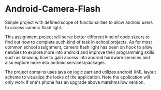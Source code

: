 # Android-Camera-Flash
Simple project with defined scope of functionalities to allow android users to access camera flash light. 

This assignment project will serve better different kind of code skeers to find out how to complete such kind of task in school projects. As for most common school assignment, camera flash light has been on hook to allow newbies to explore more into android and improve their programming skills such as knowing how to gain access into android hardware services and also explore more into android services/packages. 

The project contains uses java on logic part and utilizes android XML layout scheme to visualize the looks of the application. Note the application will only work if one's phone has an upgrade above marshmallow version. 


